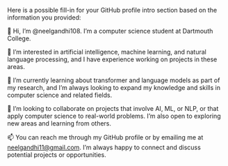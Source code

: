 Here is a possible fill-in for your GitHub profile intro section based on the information you provided:

👋 Hi, I’m @neelgandhi108. I’m a computer science student at Dartmouth College.



👀 I’m interested in artificial intelligence, machine learning, and natural language processing, and I have experience working on projects in these areas.


🌱 I’m currently learning about transformer and language models as part of my research, and I’m always looking to expand my knowledge and skills in computer science and related fields.


💞️ I’m looking to collaborate on projects that involve AI, ML, or NLP, or that apply computer science to real-world problems. I’m also open to exploring new areas and learning from others.


📫 You can reach me through my GitHub profile or by emailing me at neelgandhi11@gmail.com. I’m always happy to connect and discuss potential projects or opportunities.

<!---
neelgandhi108/neelgandhi108 is a ✨ special ✨ repository because its `README.md` (this file) appears on your GitHub profile.
You can click the Preview link to take a look at your changes.
--->
